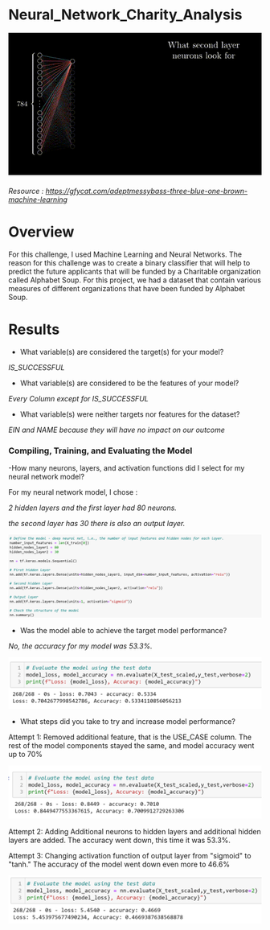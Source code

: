 # Neural_Network_Charity_Analysis
![img](https://github.com/Edgarhv/Neural_Network_Charity_Analysis/blob/3437127621d08738e7d1d9087d7650f064703893/AdeptMessyBass-mobile.gif)

###### Resource : https://gfycat.com/adeptmessybass-three-blue-one-brown-machine-learning

# Overview

For this challenge, I used Machine Learning and Neural Networks. The reason for this challenge was to create a binary classifier that will help to predict the future applicants that will be funded by a Charitable organization called Alphabet Soup. For this project, we had a dataset that contain various measures of different organizations that have been funded by Alphabet Soup.

# Results

-	What variable(s) are considered the target(s) for your model? 

*IS_SUCCESSFUL* 

- What variable(s) are considered to be the features of your model?

*Every Column except for IS_SUCCESSFUL*

- What variable(s) were neither targets nor features for the dataset?

*EIN and NAME because they will have no impact on our outcome*

### Compiling, Training, and Evaluating the Model

-How many neurons, layers, and activation functions did I select for my neural network model?

For my neural network model, I chose :

*2 hidden layers and the first layer had 80 neurons.*

*the second layer has 30 there is also an output layer.* 

![img](https://github.com/Edgarhv/Neural_Network_Charity_Analysis/blob/061bf4a22363e18a753988afb1ab81b193d74f94/Resources/Images/Neurons1.png)

- Was the model able to achieve the target model performance?

*No, the accuracy for my model was 53.3%.*

![img](https://github.com/Edgarhv/Neural_Network_Charity_Analysis/blob/393627d1f9afb37c7c022eaa6528d0caa0e84811/Resources/Images/Neurons0.png)

- What steps did you take to try and increase model performance?


Attempt 1: Removed additional feature, that is the USE_CASE column. The rest of the model components stayed the same, and model accuracy went  up to 70%

![img](https://github.com/Edgarhv/Neural_Network_Charity_Analysis/blob/65c7307b520954650676cd0bae32ff84bb6dffcb/Resources/Images/Neurons2.png)

Attempt 2: Adding Additional neurons to hidden layers and additional hidden layers are added. The accuracy went down, this time it was 53.3%.

Attempt 3: Changing activation function of output layer from "sigmoid" to "tanh." The accuracy of the model went down even more to 46.6%

![img](https://github.com/Edgarhv/Neural_Network_Charity_Analysis/blob/c5d8763f7a50adc685bba7a6f738b9ebe2aa6520/Resources/Images/Neurons3.png)
